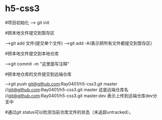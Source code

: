 # h5-css3

#项目初始化
--> git init

#把本地文件提交到暂存区

-->git add 文件(提交单个文件)
-->git add -A(表示把所有文件都提交到暂存区)

#把本地文件提交到本地仓库

-->git commit -m "这里面写注释"

#把本地仓库的文件提交到远端仓库

-->git push  git@github.com:Ray0401/h5-css3.git master
//git@github.com:Ray0401/h5-css3.git master 这是远端仓库名
//git@github.com:Ray0401/h5-css3.git master:dev  表示上传到远端仓库dev分支中



#通过git status可以检测当前仓库文件的状态（未追踪untracked）。
